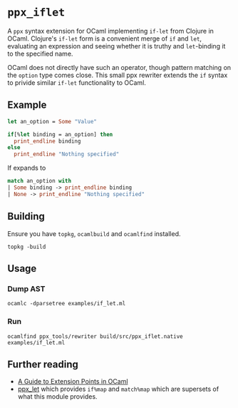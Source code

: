 # `ppx_iflet`

A `ppx` syntax extension for OCaml implementing `if-let` from Clojure in OCaml.
Clojure's `if-let` form is a convenient merge of `if` and `let`, evaluating an
expression and seeing whether it is truthy and `let`-binding it to the
specified name.

OCaml does not directly have such an operator, though pattern matching on the
`option` type comes close. This small ppx rewriter extends the `if` syntax to
privide similar `if-let` functionality to OCaml.

## Example

```ocaml
let an_option = Some "Value"

if[%let binding = an_option] then
  print_endline binding
else
  print_endline "Nothing specified"
```

If expands to

```ocaml
match an_option with
| Some binding -> print_endline binding
| None -> print_endline "Nothing specified"
```

## Building

Ensure you have `topkg`, `ocamlbuild` and `ocamlfind` installed.

`topkg -build`

## Usage

### Dump AST

`ocamlc -dparsetree examples/if_let.ml`

### Run

`ocamlfind ppx_tools/rewriter build/src/ppx_iflet.native examples/if_let.ml`

## Further reading

 * [A Guide to Extension Points in OCaml](https://whitequark.org/blog/2014/04/16/a-guide-to-extension-points-in-ocaml/)
 * [ppx\_let](https://github.com/janestreet/ppx_let) which provides `if%map`
   and `match%map` which are supersets of what this module provides.
